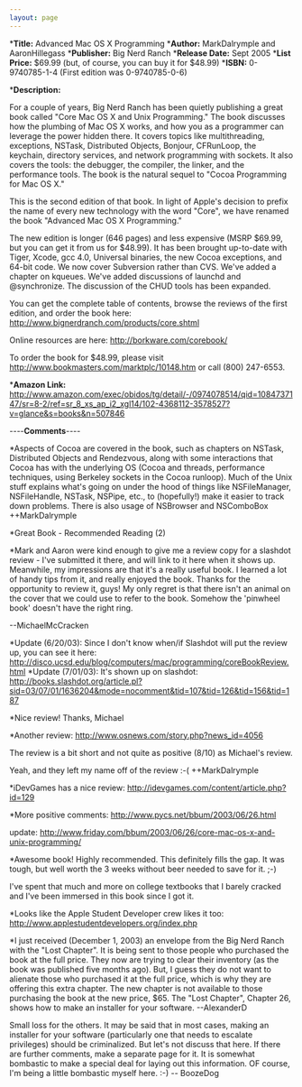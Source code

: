 ```yaml
---
layout: page
---
```





***Title:**
Advanced Mac OS X Programming
***Author:**
MarkDalrymple and AaronHillegass
***Publisher:**
Big Nerd Ranch
***Release Date:**
Sept 2005
***List Price:**
$69.99 (but, of course, you can buy it for $48.99)
***ISBN:**
0-9740785-1-4 (First edition was 0-9740785-0-6)

***Description:**

For a couple of years, Big Nerd Ranch has been quietly publishing a great book called "Core Mac OS X and Unix Programming."  The book discusses how the plumbing of Mac OS X works, and how you as a programmer can leverage the power hidden there.  It covers topics like multithreading, exceptions, NSTask, Distributed Objects, Bonjour, CFRunLoop, the keychain, directory services, and network programming with sockets.  It also covers the tools: the debugger, the compiler, the linker, and the performance tools. The book is the natural sequel to "Cocoa Programming for Mac OS X."

This is the second edition of that book.  In light of Apple's decision to prefix the name of every new technology with the word "Core", we have renamed the book "Advanced Mac OS X Programming."

The new edition is longer (646 pages) and less expensive (MSRP $69.99, but you can get it from us for $48.99).  It has been brought up-to-date with Tiger, Xcode, gcc 4.0, Universal binaries, the new Cocoa exceptions, and 64-bit code.  We now cover Subversion rather than CVS.  We've added a chapter on kqueues.  We've added discussions of launchd and @synchronize.  The discussion of the CHUD tools has been expanded.

You can get the complete table of contents, browse the reviews of the first edition, and order the book here:
    http://www.bignerdranch.com/products/core.shtml

Online resources are here:
   http://borkware.com/corebook/

To order the book for $48.99, please visit http://www.bookmasters.com/marktplc/10148.htm or call (800) 247-6553.  

***Amazon Link:**
http://www.amazon.com/exec/obidos/tg/detail/-/0974078514/qid=1084737147/sr=8-2/ref=sr_8_xs_ap_i2_xgl14/102-4368112-3578527?v=glance&s=books&n=507846




----**Comments**----


*Aspects of Cocoa are covered in the book, such as chapters on NSTask, Distributed Objects and Rendezvous, along with some interactions that Cocoa has with the underlying OS (Cocoa and threads, performance techniques, using Berkeley sockets in the Cocoa runloop).  Much of the Unix stuff explains what's going on under the hood of things like NSFileManager, NSFileHandle, NSTask, NSPipe, etc., to (hopefully!) make it easier to track down problems.  There is also usage of NSBrowser and NSComboBox  ++MarkDalrymple

*Great Book - Recommended Reading (2)

*Mark and Aaron were kind enough to give me a review copy for a slashdot review - I've submitted it there, and will link to it here when it shows up. Meanwhile, my impressions are that it's a really useful book. I learned a lot of handy tips from it, and really enjoyed the book. Thanks for the opportunity to review it, guys! My only regret is that there isn't an animal on the cover that we could use to refer to the book. Somehow the 'pinwheel book' doesn't have the right ring.

--MichaelMcCracken

*Update (6/20/03): Since I don't know when/if Slashdot will put the review up, you can see it here: http://disco.ucsd.edu/blog/computers/mac/programming/coreBookReview.html
*Update (7/01/03): It's shown up on slashdot: http://books.slashdot.org/article.pl?sid=03/07/01/1636204&mode=nocomment&tid=107&tid=126&tid=156&tid=187

*Nice review!
Thanks, Michael

*Another review:  http://www.osnews.com/story.php?news_id=4056

The review is a bit short and not quite as positive (8/10) as Michael's review.

Yeah, and they left my name off of the review :-(  ++MarkDalrymple

*iDevGames has a nice review: http://idevgames.com/content/article.php?id=129

*More positive comments:
http://www.pycs.net/bbum/2003/06/26.html

update: http://www.friday.com/bbum/2003/06/26/core-mac-os-x-and-unix-programming/

*Awesome book!  Highly recommended.  This definitely fills the gap.
It was tough, but well worth the 3 weeks without beer needed to save for it. ;-)

I've spent that much and more on college textbooks that I barely cracked and I've been immersed in this book since I got it.

*Looks like the Apple Student Developer crew likes it too: http://www.applestudentdevelopers.org/index.php

*I just received (December 1, 2003) an envelope from the Big Nerd Ranch with the "Lost Chapter".  It is being sent to those people who purchased the book at the full price.  They now are trying to clear their inventory (as the book was published five months ago).  But, I guess they do not want to alienate those who purchased it at the full price, which is why they are offering this extra chapter.  The new chapter is not available to those purchasing the book at the new price, $65.  The "Lost Chapter", Chapter 26, shows how to make an installer for your software.  --AlexanderD

Small loss for the others. It may be said that in most cases, making an installer for your software (particularly one that needs to escalate privileges) should be criminalized. But let's not discuss that here. If there are further comments, make a separate page for it. It is somewhat bombastic to make a special deal for laying out this information. OF course, I'm being a little bombastic myself here. :-) -- BoozeDog
